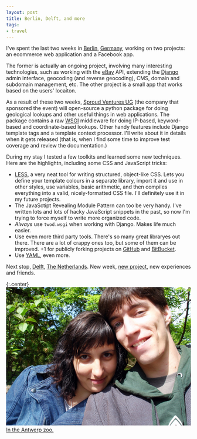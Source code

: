 ```yaml
---
layout: post
title: Berlin, Delft, and more
tags:
- travel
---
```


I've spent the last two weeks in [Berlin][1], [Germany][2], working on two
projects: an ecommerce web application and a Facebook app.

[1]: https://en.wikipedia.org/wiki/Berlin
[2]: https://en.wikipedia.org/wiki/Germany


The former is actually an ongoing project, involving many interesting
technologies, such as working with the [eBay][3] API, extending the [Django][4]
admin interface, geocoding (and reverse geocoding), CMS, domain and subdomain
management, etc. The other project is a small app that works based on the
users' locaiton.

[3]: https://www.ebay.com/
[4]: https://www.djangoproject.com/

As a result of these two weeks, [Sproud Ventures UG][5] (the company that
sponsored the event) will open-source a python package for doing geological
lookups and other useful things in web applications. The package contains a raw
[WSGI][6] middleware for doing IP-based, keyword-based and coordinate-based
lookups. Other handy features include Django template tags and a template
context processor. I'll write about it in details when it gets released (that
is, when I find some time to improve test coverage and review the
documentation.)

[5]: http://www.sproud.de/
[6]: http://wsgi.org/


During my stay I tested a few toolkits and learned some new techniques. Here
are the highlightn, including some CSS and JavaScript tricks:

* [LESS][1], a very neat tool for writing structured, object-like CSS. Lets you
  define your template colours in a separate library, import it and use in
  other styles, use variables, basic arithmetic, and then compiles everything
  into a valid, nicely-formatted CSS file. I'll definitely use it in my future
  projects.
* The JavaSctipt Revealing Module Pattern can too be very handy. I've written
  lots and lots of hacky JavaScript snippets in the past, so now I'm trying to
  force myself to write more organized code.
* *Always* use `twod.wsgi` when working with Django. Makes life much easier.
* Use even more third party tools. There's so many great libraryes out there.
  There are a lot of crappy ones too, but some of them can be improved. +1 for
  publicly forking projects on [GitHub][8] and [BitBucket][9].
* Use [YAML][10], even more.

[7]: http://lesscss.org/
[8]: https://github.com/
[9]: https://bitbucket.com/
[10]: https://yaml.org/

Next stop, [Delft][11], [The Netherlands][12]. New week, [new project][13], new
experiences and friends.

[11]: https://en.wikipedia.org/wiki/Delft
[12]: https://en.wikipedia.org/wiki/Netherlands
[13]: http://www.vemble.com/

{:.center}
[![Hermina and I](/images/2010/antwerp-zoo-small.jpg)
In the Antwerp zoo.
][14]

[14]: /images/2010/antwerp-zoo.jpg
